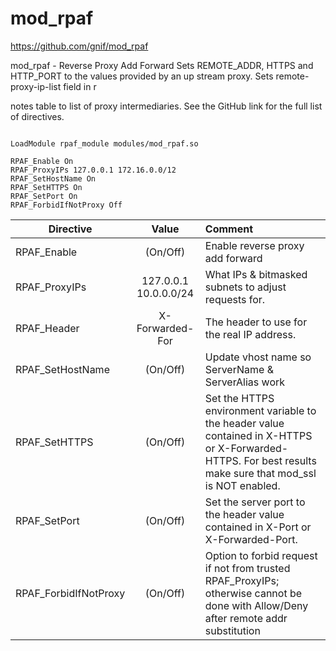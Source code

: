# mod_rpaf


https://github.com/gnif/mod_rpaf

mod_rpaf - Reverse Proxy Add Forward Sets REMOTE_ADDR, HTTPS and HTTP_PORT to the values provided by an up stream proxy. 
Sets remote-proxy-ip-list field in r

notes table to list of proxy intermediaries. 
See the GitHub link for the full list of directives. 

~~~~

LoadModule rpaf_module modules/mod_rpaf.so

RPAF_Enable On
RPAF_ProxyIPs 127.0.0.1 172.16.0.0/12
RPAF_SetHostName On
RPAF_SetHTTPS On
RPAF_SetPort On
RPAF_ForbidIfNotProxy Off

~~~~



|Directive|Value|Comment|
|---------|:----:|:-----|
|RPAF_Enable|(On/Off)|Enable reverse proxy add forward|
|RPAF_ProxyIPs|127.0.0.1 10.0.0.0/24|What IPs & bitmasked subnets to adjust requests for.|
|RPAF_Header|X-Forwarded-For|The header to use for the real IP address.|
|RPAF_SetHostName|(On/Off)|Update vhost name so ServerName &amp; ServerAlias work|
|RPAF_SetHTTPS|(On/Off)|Set the HTTPS environment variable to the header value contained in X-HTTPS or X-Forwarded-HTTPS. For best results make sure that mod_ssl is NOT enabled.|
|RPAF_SetPort|(On/Off)|Set the server port to the header value contained in X-Port or X-Forwarded-Port.|
|RPAF_ForbidIfNotProxy|(On/Off)|Option to forbid request if not from trusted RPAF_ProxyIPs; otherwise cannot be done with Allow/Deny after remote addr substitution|

